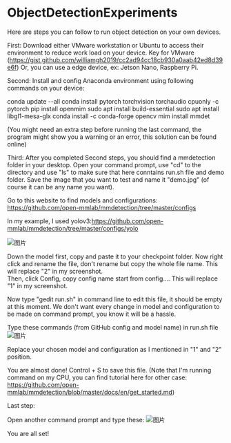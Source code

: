 # ObjectDetectionExperiments
Here are steps you can follow to run object detection on your own devices.

First:
Download either VMware workstation or Ubuntu to access their environment to reduce work load on your device. Key for VMware (https://gist.github.com/williamgh2019/cc2ad94cc18cb930a0aab42ed8d39e6f) 
Or, you can use a edge device, ex: Jetson Nano, Raspberry Pi.

Second:
Install and config Anaconda environment using following commands on your device:

conda update --all
conda install pytorch torchvision torchaudio cpuonly -c pytorch
pip install openmim
sudo apt install build-essential
sudo apt install libgl1-mesa-glx
conda install -c conda-forge opencv
mim install mmdet

(You might need an extra step before running the last command, the program might show you a warning or an error, this solution can be found online)

Third:
After you completed Second steps, you should find a mmdetection folder in your desktop. Open your command prompt, use "cd" to the directory and use "ls" to make sure that here conntains run.sh file and demo folder.
Save the image that you want to test and name it "demo.jpg" (of course it can be any name you want).

Go to this website to find models and configurations: https://github.com/open-mmlab/mmdetection/tree/master/configs

In my example, I used yolov3:https://github.com/open-mmlab/mmdetection/tree/master/configs/yolo

![图片](https://user-images.githubusercontent.com/71995520/180578488-e0f89c2f-3251-4e1b-bb47-d801046d10e6.png)

Down the model first, copy and paste it to your checkpoint folder. Now right click and rename the file, don't rename but copy the whole file name. This will replace "2" in my screenshot.  
Then, click Config, copy config name start from config.... This will replace "1" in my screenshot.

Now type "gedit run.sh" in command line to edit this file, it should be empty at this moment. We don't want every change in model and configuration to be made on command prompt, you know it will be a hassle.

Type these commands (from GitHub config and model name) in run.sh file
![图片](https://user-images.githubusercontent.com/71995520/180578872-12ecceba-e755-4209-9ad6-cf1f9ff801da.png)

Replace your chosen model and configuration as I mentioned in "1" and "2" position.

You are almost done! Control + S to save this file. (Note that I'm running command on my CPU, you can find tutorial here for other case: https://github.com/open-mmlab/mmdetection/blob/master/docs/en/get_started.md)

Last step:

Open another command prompt and type these:
![图片](https://user-images.githubusercontent.com/71995520/180579161-5c31db1c-8c1d-4920-a65d-fd895d792a3e.png)


You are all set!

